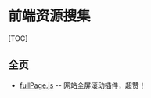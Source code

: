 # 前端资源搜集

[TOC]

## 全页

* [fullPage.js](https://github.com/alvarotrigo/fullPage.js) -- 网站全屏滚动插件，超赞！
